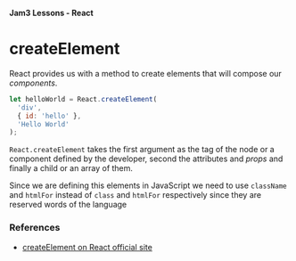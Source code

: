 **Jam3 Lessons - React**

# createElement

React provides us with a method to create elements that will compose our _components_.

```js
let helloWorld = React.createElement(
  'div',
  { id: 'hello' },
  'Hello World'
);
```

`React.createElement` takes the first argument as the tag of the node or a component defined by the developer, second the attributes and _props_ and finally a child or an array of them.

Since we are defining this elements in JavaScript we need to use `className` and `htmlFor` instead of `class` and `htmlFor` respectively since they are reserved words of the language

### References

- [createElement on React official site](https://facebook.github.io/react/docs/react-api.html#createelement)
